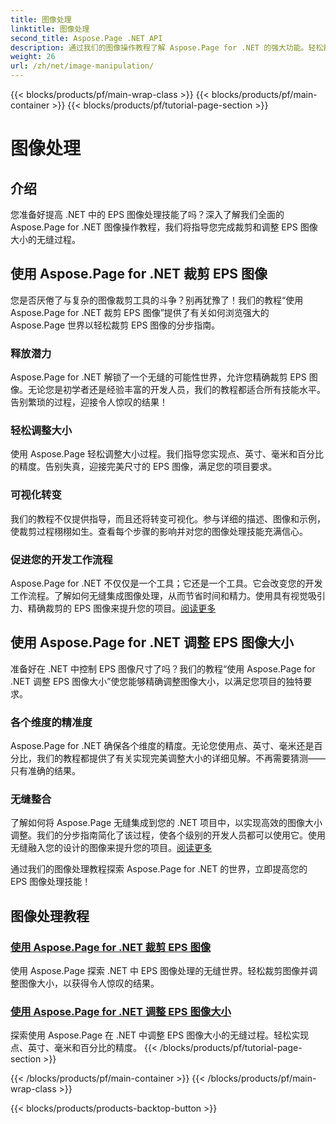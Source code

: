 ```yaml
---
title: 图像处理
linktitle: 图像处理
second_title: Aspose.Page .NET API
description: 通过我们的图像操作教程了解 Aspose.Page for .NET 的强大功能。轻松裁剪 EPS 图像并调整其大小，以获得令人惊叹的精确结果。
weight: 26
url: /zh/net/image-manipulation/
---
```


{{< blocks/products/pf/main-wrap-class >}}
{{< blocks/products/pf/main-container >}}
{{< blocks/products/pf/tutorial-page-section >}}

# 图像处理

## 介绍

您准备好提高 .NET 中的 EPS 图像处理技能了吗？深入了解我们全面的 Aspose.Page for .NET 图像操作教程，我们将指导您完成裁剪和调整 EPS 图像大小的无缝过程。

## 使用 Aspose.Page for .NET 裁剪 EPS 图像
您是否厌倦了与复杂的图像裁剪工具的斗争？别再犹豫了！我们的教程“使用 Aspose.Page for .NET 裁剪 EPS 图像”提供了有关如何浏览强大的 Aspose.Page 世界以轻松裁剪 EPS 图像的分步指南。

### 释放潜力
Aspose.Page for .NET 解锁了一个无缝的可能性世界，允许您精确裁剪 EPS 图像。无论您是初学者还是经验丰富的开发人员，我们的教程都适合所有技能水平。告别繁琐的过程，迎接令人惊叹的结果！

### 轻松调整大小
使用 Aspose.Page 轻松调整大小过程。我们指导您实现点、英寸、毫米和百分比的精度。告别失真，迎接完美尺寸的 EPS 图像，满足您的项目要求。

### 可视化转变
我们的教程不仅提供指导，而且还将转变可视化。参与详细的描述、图像和示例，使裁剪过程栩栩如生。查看每个步骤的影响并对您的图像处理技能充满信心。

### 促进您的开发工作流程
Aspose.Page for .NET 不仅仅是一个工具；它还是一个工具。它会改变您的开发工作流程。了解如何无缝集成图像处理，从而节省时间和精力。使用具有视觉吸引力、精确裁剪的 EPS 图像来提升您的项目。[阅读更多](./crop-eps-images/)

## 使用 Aspose.Page for .NET 调整 EPS 图像大小
准备好在 .NET 中控制 EPS 图像尺寸了吗？我们的教程“使用 Aspose.Page for .NET 调整 EPS 图像大小”使您能够精确调整图像大小，以满足您项目的独特要求。

### 各个维度的精准度
Aspose.Page for .NET 确保各个维度的精度。无论您使用点、英寸、毫米还是百分比，我们的教程都提供了有关实现完美调整大小的详细见解。不再需要猜测——只有准确的结果。

### 无缝整合
了解如何将 Aspose.Page 无缝集成到您的 .NET 项目中，以实现高效的图像大小调整。我们的分步指南简化了该过程，使各个级别的开发人员都可以使用它。使用无缝融入您的设计的图像来提升您的项目。[阅读更多](./resize-eps-images/)

通过我们的图像处理教程探索 Aspose.Page for .NET 的世界，立即提高您的 EPS 图像处理技能！
## 图像处理教程
### [使用 Aspose.Page for .NET 裁剪 EPS 图像](./crop-eps-images/)
使用 Aspose.Page 探索 .NET 中 EPS 图像处理的无缝世界。轻松裁剪图像并调整图像大小，以获得令人惊叹的结果。
### [使用 Aspose.Page for .NET 调整 EPS 图像大小](./resize-eps-images/)
探索使用 Aspose.Page 在 .NET 中调整 EPS 图像大小的无缝过程。轻松实现点、英寸、毫米和百分比的精度。
{{< /blocks/products/pf/tutorial-page-section >}}

{{< /blocks/products/pf/main-container >}}
{{< /blocks/products/pf/main-wrap-class >}}

{{< blocks/products/products-backtop-button >}}
